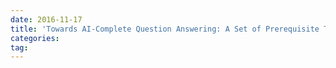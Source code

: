 ```yaml
---
date: 2016-11-17
title: 'Towards AI-Complete Question Answering: A Set of Prerequisite Toy Tasks'
categories: 
tag: 
---
```

<script language="javascript" type="text/javascript">
window.location.href = "https://www.zybuluo.com/ShawnNg/note/570367
"
</script>
